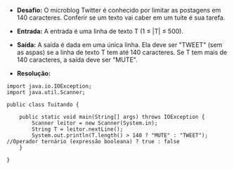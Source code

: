 * **Desafio:** O microblog Twitter é conhecido por limitar as postagens em 140 caracteres. Conferir se um texto vai caber em um tuíte é sua tarefa.

* **Entrada:** A entrada é uma linha de texto T (1 ≤ |T| ≤ 500).

* **Saída:** A saída é dada em uma única linha. Ela deve ser "TWEET" (sem as aspas) se a linha de texto T tem até 140 caracteres. Se T tem mais de 140 caracteres, a saída deve ser "MUTE".

* **Resolução:**
```
import java.io.IOException;
import java.util.Scanner;

public class Tuitando {
	
    public static void main(String[] args) throws IOException {
    	Scanner leitor = new Scanner(System.in);
    	String T = leitor.nextLine();
    	System.out.println(T.length() > 140 ? "MUTE" : "TWEET"); //Operador ternário (expressão booleana) ? true : false
    }
	
}
```